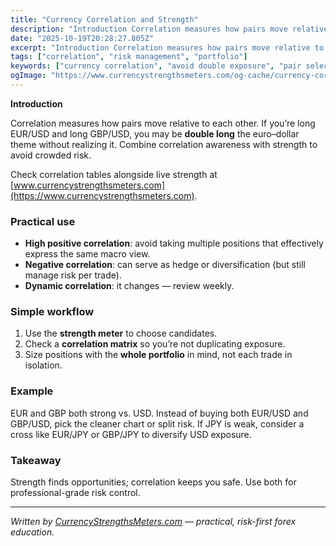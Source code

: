 ```yaml
---
title: "Currency Correlation and Strength"
description: "Introduction Correlation measures how pairs move relative to each other..."
date: "2025-10-19T20:28:27.805Z"
excerpt: "Introduction Correlation measures how pairs move relative to each other. If you’re long EUR/USD and long GBP/USD, you may be double long the euro–dollar theme without realizing it. Combine correlation awareness with strength to avoid crowded risk. Check correlation tables alongside live strength at [www.currencystrengthsmeters.com](https://www.currencystrengthsmeters.com). Practical use - High positive..."
tags: ["correlation", "risk management", "portfolio"]
keywords: ["currency correlation", "avoid double exposure", "pair selection risk", "diversify forex trades", "strength plus correlation"]
ogImage: "https://www.currencystrengthsmeters.com/og-cache/currency-correlation-and-strength.jpg"
---
```

**Introduction**

Correlation measures how pairs move relative to each other. If you’re long EUR/USD and long GBP/USD, you may be **double long** the euro–dollar theme without realizing it. Combine correlation awareness with strength to avoid crowded risk.

Check correlation tables alongside live strength at [www.currencystrengthsmeters.com](https://www.currencystrengthsmeters.com).

### Practical use

- **High positive correlation**: avoid taking multiple positions that effectively express the same macro view.  
- **Negative correlation**: can serve as hedge or diversification (but still manage risk per trade).  
- **Dynamic correlation**: it changes — review weekly.

### Simple workflow

1. Use the **strength meter** to choose candidates.  
2. Check a **correlation matrix** so you’re not duplicating exposure.  
3. Size positions with the **whole portfolio** in mind, not each trade in isolation.

### Example

EUR and GBP both strong vs. USD. Instead of buying both EUR/USD and GBP/USD, pick the cleaner chart or split risk. If JPY is weak, consider a cross like EUR/JPY or GBP/JPY to diversify USD exposure.

### Takeaway

Strength finds opportunities; correlation keeps you safe. Use both for professional-grade risk control.

---

*Written by [CurrencyStrengthsMeters.com](https://www.currencystrengthsmeters.com) — practical, risk-first forex education.*

